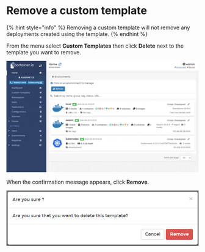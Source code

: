 # Remove a custom template

{% hint style="info" %}
Removing a custom template will not remove any deployments created using the template.
{% endhint %}

From the menu select **Custom Templates** then click **Delete** next to the template you want to remove.

![](../../../.gitbook/assets/ki8s-templates-remove-1.gif)

When the confirmation message appears, click **Remove**.

![](../../../.gitbook/assets/k8s-templates-remove-2.png)

